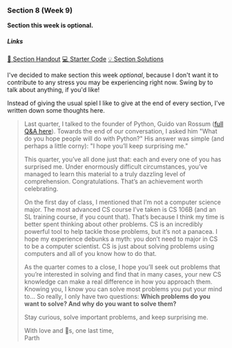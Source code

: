 ### Section 8 (Week 9)

**Section this week is optional.**

<div class="card mb-3">
    <div class="card-body">
        <h5 class="card-title">Links</h5>
        <span class="card-link">
            <a href="https://web.stanford.edu/class/archive/cs/cs106a/cs106a.1206/section/section8/section8.html" class="disabled">&#128221; Section Handout</a>
        </span>
        <span class="card-link">
            <a href="https://web.stanford.edu/class/archive/cs/cs106a/cs106a.1206/section/section8/Section8.zip">&#128187; Starter Code</a>
        </span>
        <span class="card-link">
            <a href="https://web.stanford.edu/class/archive/cs/cs106a/cs106a.1206/section/section8/section8-soln.html">&#128161; Section Solutions</a>
        </span>
    </div>
</div>

I've decided to make section this week *optional*, because I don't want it to contribute to any stress you may be experiencing right now. Swing by to talk about anything, if you'd like!

Instead of giving the usual spiel I like to give at the end of every section, I've written down some thoughts here.

<blockquote>
    <p style="display: block;">Last quarter, I talked to the founder of Python, Guido van Rossum (<a href="https://drive.google.com/file/d/1cIFVaiN2xosLusZoMkXt44pm-buN9lIT/view?usp=sharing">full Q&A here</a>). Towards the end of our conversation, I asked him "What do you hope people will do with Python?" His answer was simple (and perhaps a little corny): "I hope you’ll keep surprising me."</p>
    <p style="display: block;">This quarter, you’ve all done just that: each and every one of you has surprised me. Under enormously difficult circumstances, you’ve managed to learn this material to a truly dazzling level of comprehension. Congratulations. That’s an achievement worth celebrating.</p>
    <p style="display: block;">On the first day of class, I mentioned that I’m not a computer science major. The most advanced CS course I’ve taken is CS 106B (and an SL training course, if you count that). That’s because I think my time is better spent thinking about other problems. CS is an incredibly powerful tool to help tackle those problems, but it’s not a panacea. I hope my experience debunks a myth: you don’t need to major in CS to be a computer scientist. CS is just about solving problems using computers and all of you know how to do that.</p>
    <p style="display: block;">As the quarter comes to a close, I hope you’ll seek out problems that you’re interested in solving and find that in many cases, your new CS knowledge can make a real difference in how you approach them. Knowing you, I know you can solve most problems you put your mind to... So really, I only have two questions: <b>Which problems do you want to solve? And why do you want to solve them?</b></p>
    <p style="display: block;">Stay curious, solve important problems, and keep surprising me.</p>
    <p style="display: block;">
    With love and 🦄s, one last time,<br />
    Parth
    </p>
</blockquote>
